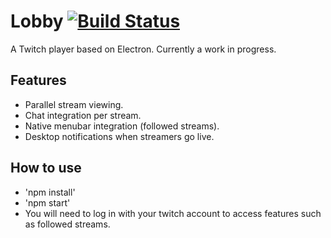 # Lobby [![Build Status](https://travis-ci.org/jimah/ElectronTwitchPrototype.svg)](https://travis-ci.org/jimah/ElectronTwitchPrototype)

A Twitch player based on Electron. Currently a work in progress.

## Features

* Parallel stream viewing.
* Chat integration per stream.
* Native menubar integration (followed streams).
* Desktop notifications when streamers go live.

## How to use

* 'npm install'
* 'npm start'
* You will need to log in with your twitch account to access features such as followed streams.
